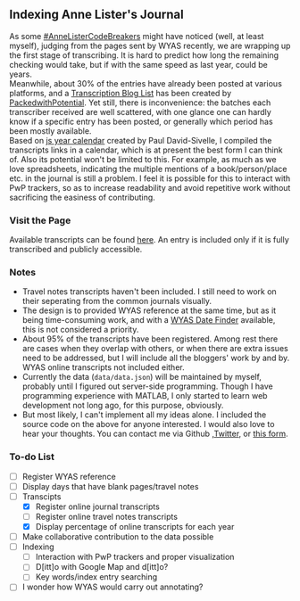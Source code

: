 ## Indexing Anne Lister's Journal
As some [#AnneListerCodeBreakers](https://wyascatablogue.wordpress.com/exhibitions/anne-lister/anne-lister-diary-transcription-project/) might have noticed (well, at least myself), judging from the pages sent by WYAS recently,  we are wrapping up the first stage of transcribing. It is hard to predict how long the remaining checking would take, but if with the same speed as last year, could be years.   
Meanwhile, about 30% of the entries have already been posted at various platforms, and a [Transcription Blog List](https://www.packedwithpotential.org/resources/anne-lister-diary-transcripts) has been created by [PackedwithPotential](https://www.packedwithpotential.org/home). Yet still, there is inconvenience: the batches each transcriber received are well scattered, with one glance one can hardly know if a specific entry has been posted, or generally which period has been mostly available.  
Based on [js year calendar](https://github.com/year-calendar/js-year-calendar) created by Paul David-Sivelle, I compiled the transcripts links in a calendar, which is at present the best form I can think of. Also its potential won't be limited to this. For example, as much as we love spreadsheets, indicating the multiple mentions of a book/person/place etc. in the journal is still a problem. I feel it is possible for this to interact with PwP trackers, so as to increase readability and avoid repetitive work without sacrificing the easiness of contributing.


### Visit the Page 
Available transcripts can be found [here](https://jiangjy-713.github.io/AL_Index/). An entry is included only if it is fully transcribed and publicly accessible.  

### Notes
- Travel notes transcripts haven't been included. I still need to work on their seperating from the common journals visually.
- The design is to provided WYAS reference at the same time, but as it being time-consuming work, and with a [WYAS Date Finder](https://elizaleftus.com/) available, this is not considered a priority.
- About 95% of the transcripts have been registered. Among rest there are cases when they overlap with others, or when there are extra issues need to be addressed, but I will include all the bloggers' work by and by. WYAS online transcripts not included either.
- Currently the data (`data/data.json`) will be maintained by myself, probably until I figured out server-side programming. Though I have programming experience with MATLAB, I only started to learn web development not long ago, for this purpose, obviously. 
- But most likely, I can't implement all my ideas alone. I included the source code on the above for anyone interested. I would also love to hear your thoughts. You can contact me via Github ,[Twitter](https://twitter.com/SmithWhoniverse), or [this form](https://forms.gle/Ab1GXBibJraTtMzZ7).

### To-do List
- [ ] Register WYAS reference
- [ ] Display days that have blank pages/travel notes 
- [ ] Transcipts 
    - [x] Register online journal transcripts
    - [ ] Register online travel notes transcripts
    - [x] Display percentage of online transcripts for each year 
- [ ] Make collaborative contribution to the data possible
- [ ] Indexing 
    - [ ] Interaction with PwP trackers and proper visualization
    - [ ] D[itt]o with Google Map and d[itt]o?
    - [ ] Key words/index entry searching
- [ ] I wonder how WYAS would carry out annotating? 